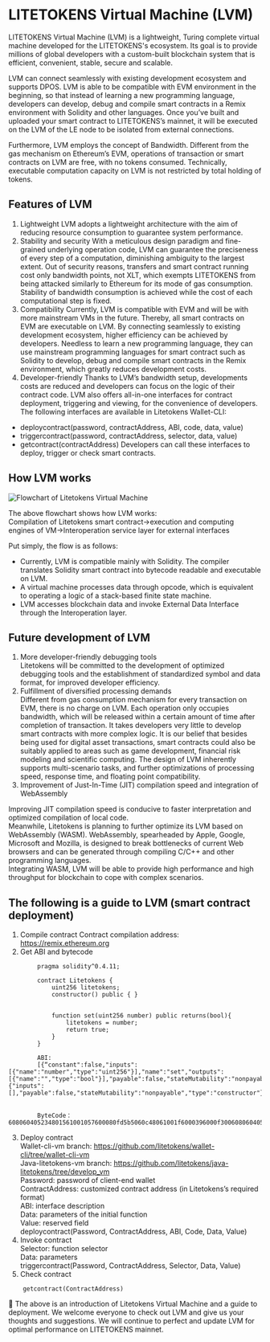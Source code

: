 # LITETOKENS Virtual Machine (LVM)

LITETOKENS Virtual Machine (LVM) is a lightweight, Turing complete virtual machine developed for the LITETOKENS's ecosystem. Its goal is to provide millions of global developers with a custom-built blockchain system that is efficient, convenient, stable, secure and scalable.

LVM can connect seamlessly with existing development ecosystem and supports DPOS. LVM is able to be compatible with EVM environment in the beginning, so that instead of learning a new programming language, developers can develop, debug and compile smart contracts in a Remix environment with Solidity and other languages. Once you’ve built and uploaded your smart contract to LITETOKENS’s mainnet, it will be executed on the LVM of the LE node to be isolated from external connections.

Furthermore, LVM employs the concept of Bandwidth. Different from the gas mechanism on Ethereum’s  EVM,  operations of transaction or smart contracts on LVM are free, with no tokens consumed. Technically, executable computation capacity on LVM is not restricted by total holding of tokens.

## Features of LVM
1. Lightweight
LVM adopts a lightweight architecture with the aim of reducing resource consumption to guarantee system performance.
2. Stability and security
With a meticulous design paradigm and fine-grained underlying operation code, LVM can guarantee the preciseness of every step of a computation, diminishing ambiguity to the largest extent. Out of security reasons, transfers and smart contract running cost only bandwidth points, not XLT, which exempts LITETOKENS from being attacked similarly to Ethereum for its mode of gas consumption. Stability of bandwidth consumption is achieved while the cost of each computational step is fixed.
3. Compatibility
Currently, LVM is compatible with EVM and will be with more mainstream VMs in the future. Thereby, all smart contracts on EVM are executable on LVM. By connecting seamlessly to existing development ecosystem, higher efficiency can be achieved by developers. Needless to learn a new programming language, they can use mainstream programming languages for smart contract such as Solidity to develop, debug and compile smart contracts in the Remix environment, which greatly reduces development costs.
4. Developer-friendly
Thanks to LVM’s bandwidth setup, developments costs are reduced and developers can focus on the logic of their contract code. LVM also offers all-in-one interfaces for contract deployment, triggering and viewing, for the convenience of developers.  
The following interfaces are available in Litetokens Wallet-CLI:
+ deploycontract(password, contractAddress, ABI, code, data, value)
+ triggercontract(password, contractAddress, selector, data, value)
+ getcontract(contractAddress)
Developers can call these interfaces to deploy, trigger or check smart contracts.

## How LVM works
	
![Flowchart of Litetokens Virtual Machine](https://raw.githubusercontent.com/ybhgenius/Documentation/master/images/Virtual_Machine/虚拟机.png)

The above flowchart shows how LVM works:  
Compilation of Litetokens smart contract→execution and computing engines of VM→Interoperation service layer for external interfaces

Put simply, the flow is as follows:
+ Currently, LVM is compatible mainly with Solidity. The compiler translates Solidity smart contract into bytecode readable and executable on LVM.
+ A virtual machine processes data through opcode, which is equivalent to operating a logic of a stack-based finite state machine.
+ LVM accesses blockchain data and invoke External Data Interface through the Interoperation layer.

## Future development of LVM
1. More developer-friendly debugging tools  
Litetokens will be committed to the development of optimized debugging tools and the establishment of standardized symbol and data format, for improved developer efficiency.
2. Fulfillment of diversified processing demands  
Different from gas consumption mechanism for every transaction on EVM, there is no charge on LVM. Each operation only occupies bandwidth, which will be released within a certain amount of time after completion of transaction. It takes developers very little to develop smart contracts with more complex logic. It is our belief that besides being used for digital asset transactions, smart contracts could also be suitably applied to areas such as game development, financial risk modeling and scientific computing. The design of LVM inherently supports multi-scenario tasks, and further optimizations of processing speed, response time, and floating point compatibility. 
3. Improvement of Just-In-Time (JIT) compilation speed and integration of WebAssembly

Improving JIT compilation speed is conducive to faster interpretation and optimized compilation of local code.  
Meanwhile, Litetokens is planning to further optimize its LVM based on WebAssembly (WASM). WebAssembly, spearheaded by Apple, Google, Microsoft and Mozilla, is designed to break bottlenecks of current Web browsers and can be generated through compiling C/C++ and other programming languages.  
Integrating WASM, LVM will be able to provide high performance and high throughput for blockchain to cope with complex scenarios.

## The following is a guide to LVM (smart contract deployment)

1. Compile contract
Contract compilation address: https://remix.ethereum.org
2. Get ABI and bytecode  
```
        pragma solidity^0.4.11;

        contract Litetokens {
            uint256 litetokens;
            constructor() public { }
    
    
            function set(uint256 number) public returns(bool){
                litetokens = number;
                return true;
            }
        }

        ABI: 
        [{“constant":false,"inputs":[{"name":"number","type":"uint256"}],"name":"set","outputs":[{"name":"","type":"bool"}],"payable":false,"stateMutability":"nonpayable","type":"function"},{"inputs":[],"payable":false,"stateMutability":"nonpayable","type":"constructor"}]


        ByteCode：608060405234801561001057600080fd5b5060c48061001f6000396000f300608060405260043610603f576000357c0100000000000000000000000000000000000000000000000000000000900463ffffffff16806360fe47b1146044575b600080fd5b348015604f57600080fd5b50606c600480360381019080803590602001909291905050506086565b604051808215151515815260200191505060405180910390f35b600081600081905550600190509190505600a165627a7a723058209791df3f67e9af451c35d7ae55bda5e352764f6a38ea23fa850b1c1fe1bc72e90029
```
3. Deploy contract  
Wallet-cli-vm branch: https://github.com/litetokens/wallet-cli/tree/wallet-cli-vm    
Java-litetokens-vm branch: https://github.com/litetokens/java-litetokens/tree/develop_vm  
Password: password of client-end wallet  
ContractAddress: customized contract address (in Litetokens’s required format)  
ABI: interface description  
Data: parameters of the initial function  
Value: reserved field  
deploycontract(Password, ContractAddress, ABI, Code, Data, Value)  
4. Invoke contract  
Selector: function selector  
Data: parameters  
triggercontract(Password, ContractAddress, Selector, Data, Value)  
5. Check contract
```
    getcontract(ContractAddress)
```

The above is an introduction of Litetokens Virtual Machine and a guide to deployment. We welcome everyone to check out LVM and give us your thoughts and suggestions. We will continue to perfect and update LVM for optimal performance on LITETOKENS mainnet.
